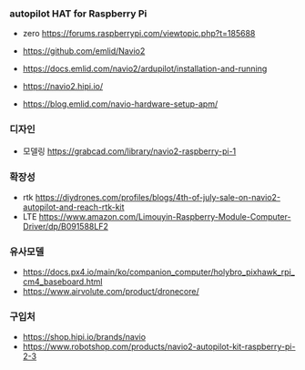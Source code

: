 

### autopilot HAT for Raspberry Pi


- zero  https://forums.raspberrypi.com/viewtopic.php?t=185688


- https://github.com/emlid/Navio2

- https://docs.emlid.com/navio2/ardupilot/installation-and-running

- https://navio2.hipi.io/


- https://blog.emlid.com/navio-hardware-setup-apm/



### 디자인

-  모델링 https://grabcad.com/library/navio2-raspberry-pi-1


### 확장성

- rtk  https://diydrones.com/profiles/blogs/4th-of-july-sale-on-navio2-autopilot-and-reach-rtk-kit
-  LTE https://www.amazon.com/Limouyin-Raspberry-Module-Computer-Driver/dp/B091588LF2 



### 유사모델


-   https://docs.px4.io/main/ko/companion_computer/holybro_pixhawk_rpi_cm4_baseboard.html
-   https://www.airvolute.com/product/dronecore/



### 구입처

- https://shop.hipi.io/brands/navio
- https://www.robotshop.com/products/navio2-autopilot-kit-raspberry-pi-2-3





